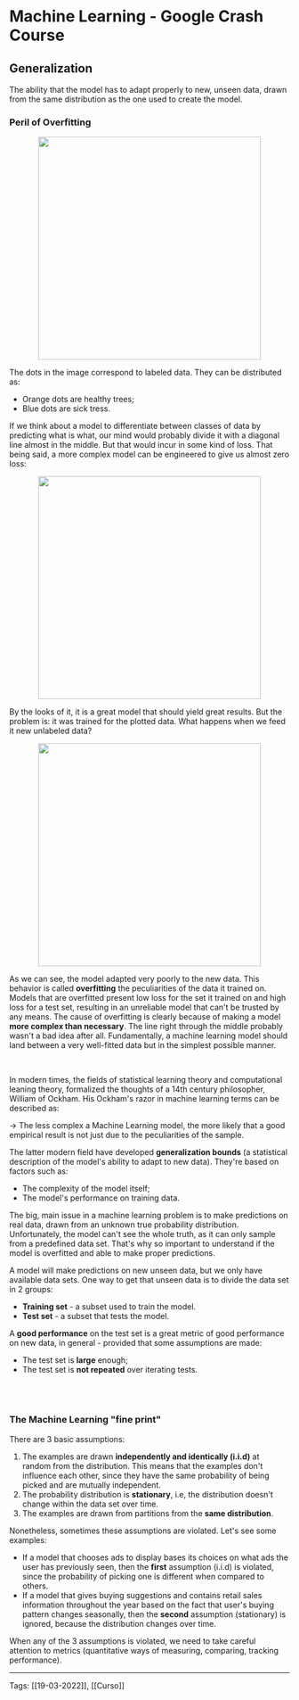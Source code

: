# Machine Learning - Google Crash Course
## Generalization
The ability that the model has to adapt properly to new, unseen data, drawn from the same distribution as the one used to create the model.

### Peril of Overfitting

<p align="center">
	<img src="https://developers.google.com/machine-learning/crash-course/images/GeneralizationA.png" width=400>
</p>
The dots in the image correspond to labeled data. They can be distributed as:  

- Orange dots are healthy trees;  
- Blue dots are sick tress.  

If we think about a model to differentiate between classes of data by predicting what is what, our mind would probably divide it with a diagonal line almost in the middle. But that would incur in some kind of loss. That being said, a more complex model can be engineered to give us almost zero loss:

<p align="center">
	<img src="https://developers.google.com/machine-learning/crash-course/images/GeneralizationB.png" width=400>
</p>

By the looks of it, it is a great model that should yield great results. But the problem is: it was trained for the plotted data. What happens when we feed it new unlabeled data?
<p align="center">
	<img src="https://developers.google.com/machine-learning/crash-course/images/GeneralizationC.png" width=400>
</p>

As we can see, the model adapted very poorly to the new data. This behavior is called **overfitting** the peculiarities of the data it trained on. Models that are overfitted present low loss for the set it trained on and high loss for a test set, resulting in an unreliable model that can't be trusted by any means. The cause of overfitting is clearly because of making a model **more complex than necessary**. The line right through the middle probably wasn't a bad idea after all. Fundamentally, a machine learning model should land between a very well-fitted data but in the simplest possible manner.

<br>


In modern times, the fields of statistical learning theory and computational leaning theory, formalized the thoughts of a 14th century philosopher, William of Ockham. His Ockham's razor in machine learning terms can be described as:

→ The less complex a Machine Learning model, the more likely that a good empirical result is not just due to the peculiarities of the sample.

The latter modern field have developed **generalization bounds** (a statistical description of the model's ability to adapt to new data). They're based on factors such as:
- The complexity of the model itself;
- The model's performance on training data.


The big, main issue in a machine learning problem is to make predictions on real data, drawn from an unknown true probability distribution. Unfortunately, the model can't see the whole truth, as it can only sample from a predefined data set. That's why so important to understand if the model is overfitted and able to make proper predictions.

A model will make predictions on new unseen data, but we only have available data sets. One way to get that unseen data is to divide the data set in 2 groups:
- **Training set** - a subset used to train the model.
- **Test set** - a subset that tests the model.

A **good performance** on the test set is a great metric of good performance on new data, in general - provided that some assumptions are made:
- The test set is **large** enough;
- The test set is **not repeated** over iterating tests.

<br>
<br>

### The Machine Learning "fine print"

There are 3 basic assumptions:
1. The examples are drawn **independently and identically (i.i.d)** at random from the distribution. This means that the examples don't influence each other, since they have the same probability of being picked and are mutually independent.
2. The probability distribution is **stationary**, i.e, the distribution doesn't change within the data set over time.
3. The examples are drawn from partitions from the **same distribution**.

Nonetheless, sometimes these assumptions are violated. Let's see some examples:
- If a model that chooses ads to display bases its choices on what ads the user has previously seen, then the **first** assumption (i.i.d) is violated, since the probability of picking one is different when compared to others.
- If a model that gives buying suggestions and contains retail sales information throughout the year based on the fact that user's buying pattern changes seasonally, then the **second** assumption (stationary) is ignored, because the distribution changes over time. 

When any of the 3 assumptions is violated, we need to take careful attention to metrics (quantitative ways of measuring, comparing, tracking performance).



---
Tags:
[[19-03-2022]], [[Curso]]